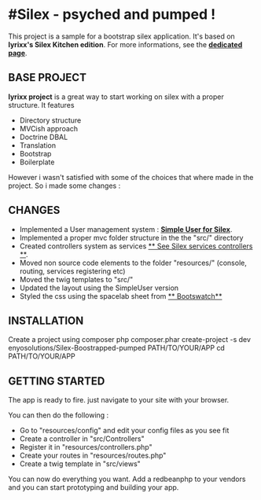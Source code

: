 #Silex - psyched and pumped !
============================

This project is a sample for a bootstrap silex application.
It's based on **lyrixx's Silex Kitchen edition**.
For more informations, see the [**dedicated page**](http://lyrixx.github.com/Silex-Kitchen-Edition).

## BASE PROJECT

**lyrixx project** is a great way to start working on silex with a proper structure.
It features
- Directory structure
- MVCish approach
- Doctrine DBAL
- Translation
- Bootstrap
- Boilerplate


However i wasn't satisfied with some of the choices that where made in the project. So i made some changes :

## CHANGES

- Implemented a User management system : [**Simple User for Silex**](https://github.com/jasongrimes/silex-simpleuser).
- Implemented a proper mvc folder structure in the the "src/" directory
- Created controllers system as services [** See Silex services controllers **](http://silex.sensiolabs.org/doc/providers/service_controller.html).
- Moved non source code elements to the folder "resources/" (console, routing, services registering etc)
- Moved the twig templates to "src/"
- Updated the layout using the SimpleUser version
- Styled the css using the spacelab sheet from [** Bootswatch**](http://bootswatch.com)

## INSTALLATION

Create a project using composer
    php composer.phar create-project -s dev enyosolutions/Silex-Boostrapped-pumped PATH/TO/YOUR/APP
    cd PATH/TO/YOUR/APP


## GETTING STARTED

The app is ready to fire. just navigate to your site with your browser.

You can then do the following :

- Go to "resources/config" and edit your config files as you see fit
- Create a controller in  "src/Controllers"
- Register it in "resources/controllers.php"
- Create your routes in "resources/routes.php"
- Create a twig template in "src/views"


You can now do everything you want. Add a redbeanphp to your vendors and you can start prototyping and building your app.
